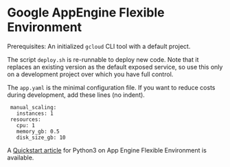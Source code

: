 # Google AppEngine Flexible Environment

Prerequisites: An initialized  `gcloud` CLI tool with a default project.

The script `deploy.sh` is re-runnable to deploy new code.  Note that it replaces an existing version as the default exposed service, so use this only on a development project over which you have full control.

The `app.yaml` is the minimal configuration file. If you want to reduce costs during development, add these lines (no indent).
```
 manual_scaling:
   instances: 1
 resources:
   cpu: 1
   memory_gb: 0.5
   disk_size_gb: 10
```

A [Quickstart article](https://cloud.google.com/appengine/docs/standard/python3/quickstart) for Python3 on App Engine Flexible Environment is available.

